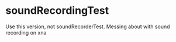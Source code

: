 soundRecordingTest
==================

Use this version, not soundRecorderTest. Messing about with sound recording on xna